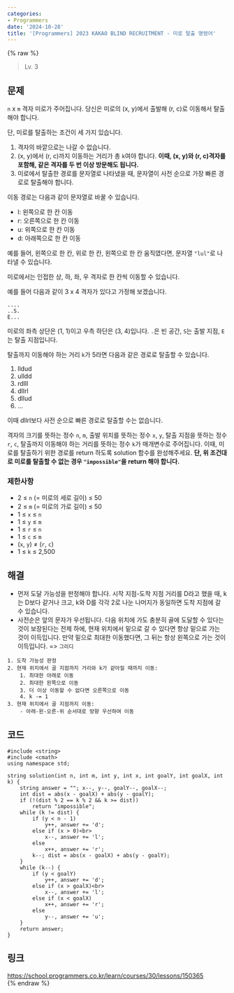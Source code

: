 ```yaml
---
categories:
- Programmers
date: '2024-10-28'
title: '[Programmers] 2023 KAKAO BLIND RECRUITMENT - 미로 탈출 명령어'
---
```


{% raw %}
> Lv. 3<br>

## 문제
`n`  x  `m`  격자 미로가 주어집니다. 당신은 미로의 (x, y)에서 출발해 (r, c)로 이동해서 탈출해야 합니다.

단, 미로를 탈출하는 조건이 세 가지 있습니다.

1.  격자의 바깥으로는 나갈 수 없습니다.
2.  (x, y)에서 (r, c)까지 이동하는 거리가 총  `k`여야 합니다.  **이때, (x, y)와 (r, c)격자를 포함해, 같은 격자를 두 번 이상 방문해도 됩니다.**
3.  미로에서 탈출한 경로를 문자열로 나타냈을 때, 문자열이 사전 순으로 가장 빠른 경로로 탈출해야 합니다.

이동 경로는 다음과 같이 문자열로 바꿀 수 있습니다.

-   l: 왼쪽으로 한 칸 이동
-   r: 오른쪽으로 한 칸 이동
-   u: 위쪽으로 한 칸 이동
-   d: 아래쪽으로 한 칸 이동

예를 들어, 왼쪽으로 한 칸, 위로 한 칸, 왼쪽으로 한 칸 움직였다면, 문자열  `"lul"`로 나타낼 수 있습니다.

미로에서는 인접한 상, 하, 좌, 우 격자로 한 칸씩 이동할 수 있습니다.

예를 들어 다음과 같이 3 x 4 격자가 있다고 가정해 보겠습니다.

```
....
..S.
E...

```

미로의 좌측 상단은 (1, 1)이고 우측 하단은 (3, 4)입니다.  `.`은 빈 공간,  `S`는 출발 지점,  `E`는 탈출 지점입니다.

탈출까지 이동해야 하는 거리  `k`가 5라면 다음과 같은 경로로 탈출할 수 있습니다.

1.  lldud
2.  ulldd
3.  rdlll
4.  dllrl
5.  dllud
6.  ...

이때 dllrl보다 사전 순으로 빠른 경로로 탈출할 수는 없습니다.

격자의 크기를 뜻하는 정수  `n`,  `m`, 출발 위치를 뜻하는 정수  `x`,  `y`, 탈출 지점을 뜻하는 정수  `r`,  `c`, 탈출까지 이동해야 하는 거리를 뜻하는 정수  `k`가 매개변수로 주어집니다. 이때, 미로를 탈출하기 위한 경로를 return 하도록 solution 함수를 완성해주세요.  **단, 위 조건대로 미로를 탈출할 수 없는 경우  `"impossible"`을 return 해야 합니다.**

### 제한사항

-   2 ≤  `n`  (= 미로의 세로 길이) ≤ 50
-   2 ≤  `m`  (= 미로의 가로 길이) ≤ 50
-   1 ≤  `x`  ≤  `n`
-   1 ≤  `y`  ≤  `m`
-   1 ≤  `r`  ≤  `n`
-   1 ≤  `c`  ≤  `m`
-   (`x`,  `y`) ≠ (`r`,  `c`)
-   1 ≤  `k`  ≤ 2,500

## 해결
- 먼저 도달 가능성을 판정해야 합니다. 시작 지점-도착 지점 거리를 D라고 했을 때, k는 D보다 같거나 크고, k와 D를 각각 2로 나눈 나머지가 동일하면 도착 지점에 갈 수 있습니다.
- 사전순은 앞의 문자가 우선됩니다. 다음 위치에 가도 충분히 골에 도달할 수 있다는 것이 보장된다는 전제 하에, 현재 위치에서 밑으로 갈 수 있다면 항상 밑으로 가는 것이 이득입니다. 만약 밑으로 최대한 이동했다면, 그 뒤는 항상 왼쪽으로 가는 것이 이득입니다. => `그리디`<br>

```
1. 도착 가능성 판정
2. 현재 위치에서 골 지점까지 거리와 k가 같아질 때까지 이동:
	1. 최대한 아래로 이동
	2. 최대한 왼쪽으로 이동
	3. 더 이상 이동할 수 없다면 오른쪽으로 이동
	4. k -= 1
3. 현재 위치에서 골 지점까지 이동:
	- 아래-왼-오른-위 순서대로 방향 우선하여 이동
```

## 코드
```
#include <string>
#include <cmath>
using namespace std;

string solution(int n, int m, int y, int x, int goalY, int goalX, int k) {
    string answer = ""; x--, y--, goalY--, goalX--;
    int dist = abs(x - goalX) + abs(y - goalY);
    if (!(dist % 2 == k % 2 && k >= dist))
        return "impossible";
    while (k != dist) {
        if (y < n - 1)
            y++, answer += 'd';
        else if (x > 0)<br>
            x--, answer += 'l';
        else
            x++, answer += 'r';
        k--; dist = abs(x - goalX) + abs(y - goalY);
    }
    while (k--) {
        if (y < goalY)
            y++, answer += 'd';
        else if (x > goalX)<br>
            x--, answer += 'l';
        else if (x < goalX)
            x++, answer += 'r';
        else
            y--, answer += 'u';
    }
    return answer;
}
```

## 링크
https://school.programmers.co.kr/learn/courses/30/lessons/150365<br>
{% endraw %}